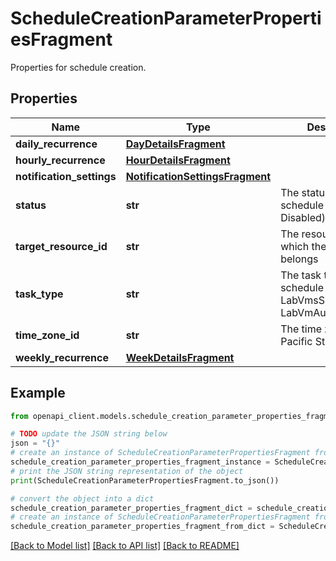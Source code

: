 # ScheduleCreationParameterPropertiesFragment

Properties for schedule creation.

## Properties

Name | Type | Description | Notes
------------ | ------------- | ------------- | -------------
**daily_recurrence** | [**DayDetailsFragment**](DayDetailsFragment.md) |  | [optional] 
**hourly_recurrence** | [**HourDetailsFragment**](HourDetailsFragment.md) |  | [optional] 
**notification_settings** | [**NotificationSettingsFragment**](NotificationSettingsFragment.md) |  | [optional] 
**status** | **str** | The status of the schedule (i.e. Enabled, Disabled) | [optional] 
**target_resource_id** | **str** | The resource ID to which the schedule belongs | [optional] 
**task_type** | **str** | The task type of the schedule (e.g. LabVmsShutdownTask, LabVmAutoStart). | [optional] 
**time_zone_id** | **str** | The time zone ID (e.g. Pacific Standard time). | [optional] 
**weekly_recurrence** | [**WeekDetailsFragment**](WeekDetailsFragment.md) |  | [optional] 

## Example

```python
from openapi_client.models.schedule_creation_parameter_properties_fragment import ScheduleCreationParameterPropertiesFragment

# TODO update the JSON string below
json = "{}"
# create an instance of ScheduleCreationParameterPropertiesFragment from a JSON string
schedule_creation_parameter_properties_fragment_instance = ScheduleCreationParameterPropertiesFragment.from_json(json)
# print the JSON string representation of the object
print(ScheduleCreationParameterPropertiesFragment.to_json())

# convert the object into a dict
schedule_creation_parameter_properties_fragment_dict = schedule_creation_parameter_properties_fragment_instance.to_dict()
# create an instance of ScheduleCreationParameterPropertiesFragment from a dict
schedule_creation_parameter_properties_fragment_from_dict = ScheduleCreationParameterPropertiesFragment.from_dict(schedule_creation_parameter_properties_fragment_dict)
```
[[Back to Model list]](../README.md#documentation-for-models) [[Back to API list]](../README.md#documentation-for-api-endpoints) [[Back to README]](../README.md)


